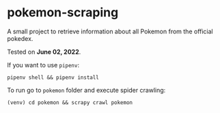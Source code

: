 # pokemon-scraping

A small project to retrieve information about all Pokemon from the official pokedex.

Tested on **June 02, 2022**.

If you want to use `pipenv`:
```shell
pipenv shell && pipenv install
```

To run go to `pokemon` folder and execute spider crawling:
```shell
(venv) cd pokemon && scrapy crawl pokemon
```
